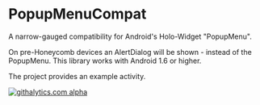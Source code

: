 PopupMenuCompat
===============

A narrow-gauged compatibility for Android's Holo-Widget "PopupMenu".

On pre-Honeycomb devices an AlertDialog will be shown - instead of the PopupMenu. This library works with Android 1.6 or higher.

The project provides an example activity.

[![githalytics.com alpha](https://cruel-carlota.pagodabox.com/3a07046c3f036e87eee7ce2cf4da6917 "githalytics.com")](http://githalytics.com/Taig/PopupMenuCompat)
